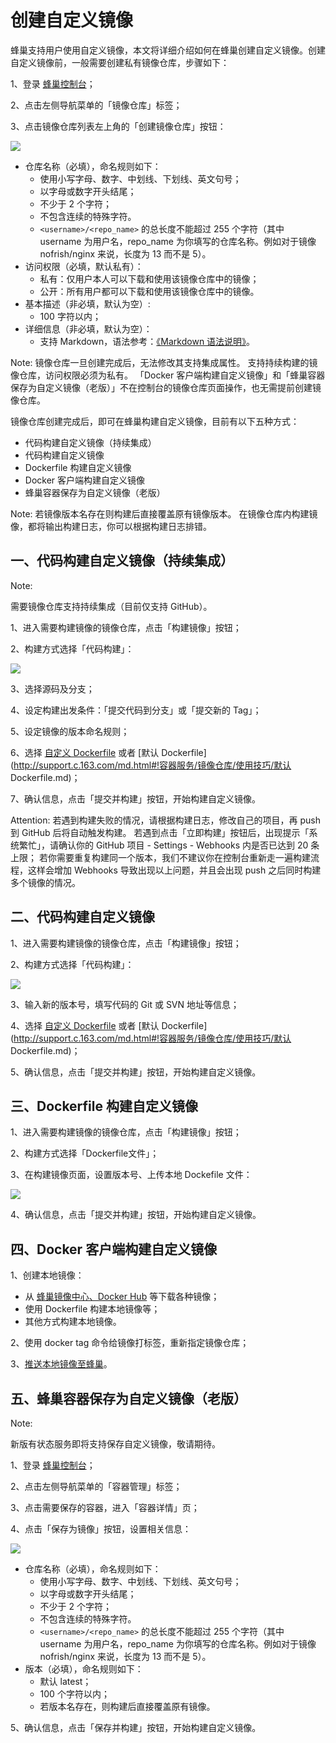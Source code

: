 # 创建自定义镜像

蜂巢支持用户使用自定义镜像，本文将详细介绍如何在蜂巢创建自定义镜像。创建自定义镜像前，一般需要创建私有镜像仓库，步骤如下：

1、登录 [蜂巢控制台](https://c.163.com/dashboard#/m/overview/)；

2、点击左侧导航菜单的「镜像仓库」标签；

3、点击镜像仓库列表左上角的「创建镜像仓库」按钮：

![](../image/创建自定义镜像-创建镜像仓库.png)

* 仓库名称（必填），命名规则如下：
    * 使用小写字母、数字、中划线、下划线、英文句号；
    * 以字母或数字开头结尾；
    * 不少于 2 个字符；
    * 不包含连续的特殊字符。
    * `<username>/<repo_name>` 的总长度不能超过 255 个字符（其中 username 为用户名，repo_name 为你填写的仓库名称。例如对于镜像 nofrish/nginx 来说，长度为 13 而不是 5）。
* 访问权限（必填，默认私有）：
    * 私有：仅用户本人可以下载和使用该镜像仓库中的镜像；
    * 公开：所有用户都可以下载和使用该镜像仓库中的镜像。
* 基本描述（非必填，默认为空）:
    * 100 字符以内；
* 详细信息（非必填，默认为空）：
    * 支持 Markdown，语法参考：[《Markdown 语法说明》](http://www.appinn.com/markdown/)。

<span>Note:</span>
镜像仓库一旦创建完成后，无法修改其支持集成属性。
支持持续构建的镜像仓库，访问权限必须为私有。
「Docker 客户端构建自定义镜像」和「蜂巢容器保存为自定义镜像（老版）」不在控制台的镜像仓库页面操作，也无需提前创建镜像仓库。

镜像仓库创建完成后，即可在蜂巢构建自定义镜像，目前有以下五种方式：

* 代码构建自定义镜像（持续集成）
* 代码构建自定义镜像
* Dockerfile 构建自定义镜像
* Docker 客户端构建自定义镜像
* 蜂巢容器保存为自定义镜像（老版）

<span>Note:</span>
若镜像版本名存在则构建后直接覆盖原有镜像版本。
在镜像仓库内构建镜像，都将输出构建日志，你可以根据构建日志排错。



## 一、代码构建自定义镜像（持续集成）
<span>Note:</span><div class="alertContent">需要镜像仓库支持持续集成（目前仅支持 GitHub）。</div>

1、进入需要构建镜像的镜像仓库，点击「构建镜像」按钮；

2、构建方式选择「代码构建」：

![](../image/创建自定义镜像-代码构建-持续集成.png)

3、选择源码及分支；

4、设定构建出发条件：「提交代码到分支」或「提交新的 Tag」；

5、设定镜像的版本命名规则；

6、选择 [自定义 Dockerfile](http://support.c.163.com/md.html#!容器服务/镜像仓库/使用技巧/自定义Dockerfile填写方法.md) 或者 [默认 Dockerfile](http://support.c.163.com/md.html#!容器服务/镜像仓库/使用技巧/默认 Dockerfile.md)；

7、确认信息，点击「提交并构建」按钮，开始构建自定义镜像。

<span>Attention:</span>
若遇到构建失败的情况，请根据构建日志，修改自己的项目，再 push 到 GitHub 后将自动触发构建。
若遇到点击「立即构建」按钮后，出现提示「系统繁忙」，请确认你的 GitHub 项目 - Settings - Webhooks 内是否已达到 20 条上限；
若你需要重复构建同一个版本，我们不建议你在控制台重新走一遍构建流程，这样会增加 Webhooks 导致出现以上问题，并且会出现 push 之后同时构建多个镜像的情况。

## 二、代码构建自定义镜像

1、进入需要构建镜像的镜像仓库，点击「构建镜像」按钮；

2、构建方式选择「代码构建」：

![](../image/创建自定义镜像-代码构建.png)

3、输入新的版本号，填写代码的 Git 或 SVN 地址等信息；

4、选择 [自定义 Dockerfile](http://support.c.163.com/md.html#!容器服务/镜像仓库/使用技巧/自定义Dockerfile填写方法.md) 或者 [默认 Dockerfile](http://support.c.163.com/md.html#!容器服务/镜像仓库/使用技巧/默认 Dockerfile.md)；

5、确认信息，点击「提交并构建」按钮，开始构建自定义镜像。

## 三、Dockerfile 构建自定义镜像

1、进入需要构建镜像的镜像仓库，点击「构建镜像」按钮；

2、构建方式选择「Dockerfile文件」；

3、在构建镜像页面，设置版本号、上传本地 Dockefile 文件：

![](../image/创建自定义镜像-dockerfile.png)

4、确认信息，点击「提交并构建」按钮，开始构建自定义镜像。


## 四、Docker 客户端构建自定义镜像

1、创建本地镜像：

* 从 [蜂巢镜像中心、Docker Hub](https://c.163.com/hub#/m/home/) 等下载各种镜像；
* 使用 Dockerfile 构建本地镜像等；
* 其他方式构建本地镜像。

2、使用 docker tag 命令给镜像打标签，重新指定镜像仓库；

3、[推送本地镜像至蜂巢](http://support.c.163.com/md.html#!容器服务/镜像仓库/使用指南/推送本地镜像.md)。


## 五、蜂巢容器保存为自定义镜像（老版）
<span>Note:</span><div class="alertContent">新版有状态服务即将支持保存自定义镜像，敬请期待。</div>

1、登录 [蜂巢控制台](https://c.163.com/dashboard#/m/overview/)；

2、点击左侧导航菜单的「容器管理」标签；

3、点击需要保存的容器，进入「容器详情」页；

4、点击「保存为镜像」按钮，设置相关信息：

![](../image/创建自定义镜像-容器保存为镜像.png)

* 仓库名称（必填），命名规则如下：
    * 使用小写字母、数字、中划线、下划线、英文句号；
    * 以字母或数字开头结尾；
    * 不少于 2 个字符；
    * 不包含连续的特殊字符。
    * `<username>/<repo_name>` 的总长度不能超过 255 个字符（其中 username 为用户名，repo_name 为你填写的仓库名称。例如对于镜像 nofrish/nginx 来说，长度为 13 而不是 5）。
* 版本（必填），命名规则如下：
    * 默认 latest；
    * 100 个字符以内；
    * 若版本名存在，则构建后直接覆盖原有镜像。

5、确认信息，点击「保存并构建」按钮，开始构建自定义镜像。




















